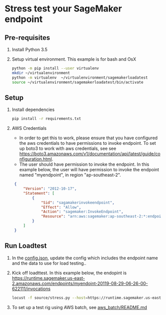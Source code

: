 # Stress test your SageMaker endpoint

## Pre-requisites

1. Install Python 3.5

2. Setup virtual environment. This example is for bash and OsX
    ```bash
    python -m pip install --user virtualenv
    mkdir ~/virtualenvironment
    python -m virtualenv  ~/virtualenvironment/sagemakerloadatest
    source ~/virtualenvironment/sagemakerloadatest/bin/activate
    ```

## Setup
1. Install dependencies
    ```bash
    pip install -r requirements.txt
    ```
    
2. AWS Credentials

   - In order to get this to work, please ensure that you have configured the aws credentials to have permissions to invoke endpoint. To set up boto3 to work with aws credentials, see see  https://boto3.amazonaws.com/v1/documentation/api/latest/guide/configuration.html.
   - The user should have permission to invoke the endpoint. In this example below, the user will have permission to invoke the endpoint named "myendpoint", in region "ap-southeast-2".
   ```json
    {
        "Version": "2012-10-17",
        "Statement": [
            {
                "Sid": "sagamakerinvokeendpoint",
                "Effect": "Allow",
                "Action": "sagemaker:InvokeEndpoint",
                "Resource": "arn:aws:sagemaker:ap-southeast-2:*:endpoint/myendpoint"
            }
        ]
    }
    ```
   
  

## Run Loadtest
1. In the [config.json](config.json), update the config which includes the endpoint name and the data to use for load testing..

1. Kick off loadttest. In this example below, the endopint is https://runtime.sagemaker.us-east-2.amazonaws.com/endpoints/myendoint-20119-08-29-06-26-00-622111/invocations
    
    ```bash
    locust -f source/stress.py --host=https://runtime.sagemaker.us-east-2.amazonaws.com/endpoints/myendoint-20119-08-29-06-26-00-622111/invocations
    
    ```

2. To set up a test rig using AWS batch, see [aws_batch/README.md](aws_batch/README.md)
